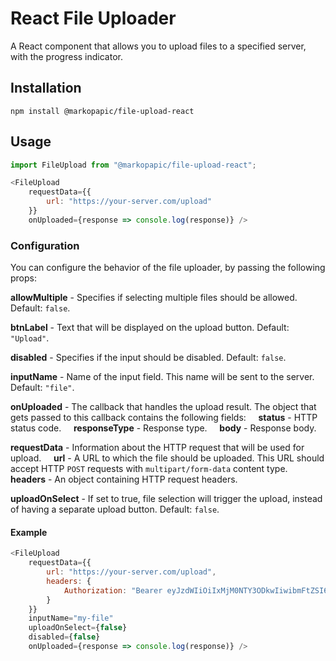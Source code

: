 # React File Uploader

A React component that allows you to upload files to a specified server, with the progress indicator.

## Installation
```
npm install @markopapic/file-upload-react
```

## Usage

```js
import FileUpload from "@markopapic/file-upload-react";

<FileUpload
    requestData={{
        url: "https://your-server.com/upload"
    }}
    onUploaded={response => console.log(response)} />
```

### Configuration

You can configure the behavior of the file uploader, by passing the following props:

**allowMultiple** - Specifies if selecting multiple files should be allowed. Default: `false`.

**btnLabel** - Text that will be displayed on the upload button. Default: `"Upload"`.

**disabled** - Specifies if the input should be disabled. Default: `false`.

**inputName** - Name of the input field. This name will be sent to the server. Default: `"file"`.

**onUploaded** - The callback that handles the upload result. The object that gets passed to this callback contains the following fields:
&nbsp;&nbsp;&nbsp; **status** - HTTP status code.
&nbsp;&nbsp;&nbsp; **responseType** - Response type.
&nbsp;&nbsp;&nbsp; **body** - Response body.

**requestData** - Information about the HTTP request that will be used for upload.
&nbsp;&nbsp;&nbsp; **url** - A URL to which the file should be uploaded. This URL should accept HTTP `POST` requests with `multipart/form-data` content type.
&nbsp;&nbsp;&nbsp; **headers** - An object containing HTTP request headers.

**uploadOnSelect** - If set to true, file selection will trigger the upload, instead of having a separate upload button. Default: `false`.

#### Example

```js
<FileUpload
    requestData={{
        url: "https://your-server.com/upload",
        headers: {
            Authorization: "Bearer eyJzdWIiOiIxMjM0NTY3ODkwIiwibmFtZSI6IkpvaG4gRG9lIiwiaWF0IjoxNTE2MjM5MDIyfQ"
        }
    }}
    inputName="my-file"
    uploadOnSelect={false}
    disabled={false}
    onUploaded={response => console.log(response)} />
```